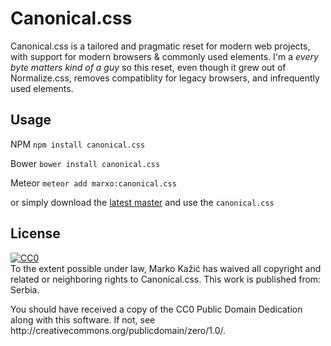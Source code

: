 # Canonical.css
Canonical.css is a tailored and pragmatic reset for modern web projects, with support for modern browsers & commonly used elements. I'm a *every byte matters kind of a guy* so this reset, even though it grew out of Normalize.css, removes compatiblity for legacy browsers, and infrequently used elements.

## Usage
NPM `npm install canonical.css`

Bower `bower install canonical.css`

Meteor `meteor add marxo:canonical.css`

or simply download the [latest master](https://github.com/marxo/Canonical.css/archive/master.zip) and use the `canonical.css`

## License
<p xmlns:dct="http://purl.org/dc/terms/" xmlns:vcard="http://www.w3.org/2001/vcard-rdf/3.0#">
  <a rel="license"
     href="http://creativecommons.org/publicdomain/zero/1.0/">
    <img src="http://i.creativecommons.org/p/zero/1.0/88x31.png" style="border-style: none;" alt="CC0" />
  </a>
  <br />
  To the extent possible under law,
  <span resource="[_:publisher]" rel="dct:publisher">
    <span property="dct:title">Marko Kažić</span></span>
  has waived all copyright and related or neighboring rights to
  <span property="dct:title">Canonical.css</span>.
This work is published from:
<span property="vcard:Country" datatype="dct:ISO3166"
      content="RS" about="[_:publisher]">
  Serbia</span>.
</p>
You should have received a copy of the CC0 Public Domain Dedication along with this software. If not, see http://creativecommons.org/publicdomain/zero/1.0/.
